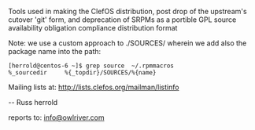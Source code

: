 Tools used in making the ClefOS distribution, post drop of
the upstream's cutover 'git' form, and deprecation of SRPMs 
as a portible GPL source availability obligation compliance 
distribution format

Note: we use a custom approach to ./SOURCES/ wherein we add also
the package name into the path:

    [herrold@centos-6 ~]$ grep source  ~/.rpmmacros
    %_sourcedir     %{_topdir}/SOURCES/%{name}

Mailing lists at:
    http://lists.clefos.org/mailman/listinfo

-- Russ herrold

reports to: info@owlriver.com

